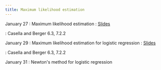 ```yaml
---
title: Maximum likelihood estimation
---
```


January 27
: Maximum likelihood estimation
  : [Slides](https://sta711-s25.github.io/slides/lecture_5.pdf)
  
:  Casella and Berger 6.3, 7.2.2
  
January 29
: Maximum likelihood estimation for logistic regression
  : [Slides](https://sta711-s25.github.io/slides/lecture_6.pdf)
  
:  Casella and Berger 6.3, 7.2.2

January 31
: Newton's method for logistic regression